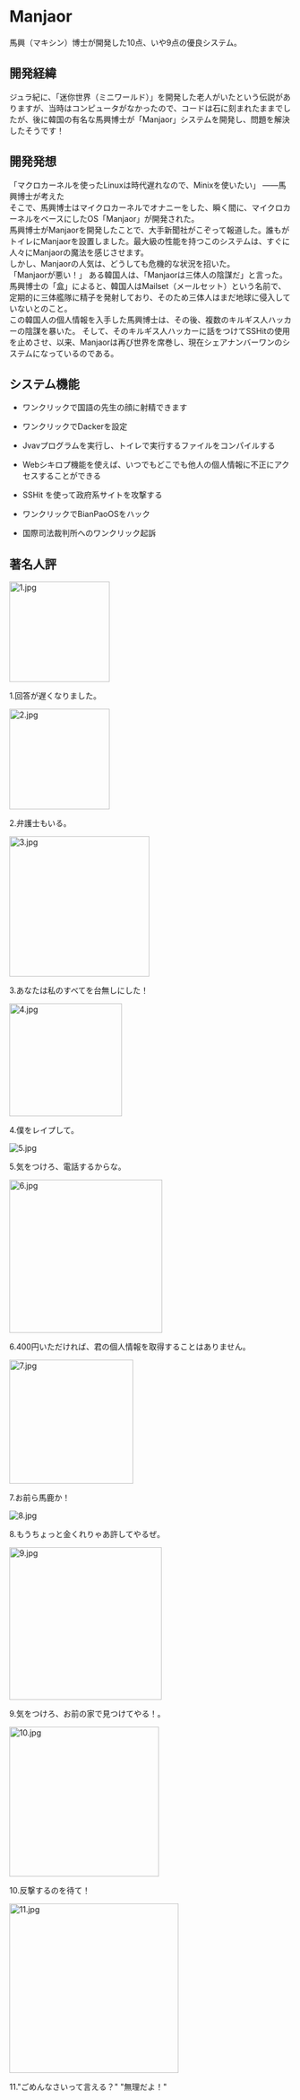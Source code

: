 # Manjaor

馬興（マキシン）博士が開発した10点、いや9点の優良システム。

## 開発経緯

ジュラ紀に、「迷你世界（ミニワールド）」を開発した老人がいたという伝説がありますが、当時はコンピュータがなかったので、コードは石に刻まれたままでしたが、後に韓国の有名な馬興博士が「Manjaor」システムを開発し、問題を解決したそうです！

## 開発発想

「マクロカーネルを使ったLinuxは時代遅れなので、Minixを使いたい」
——馬興博士が考えた  
そこで、馬興博士はマイクロカーネルでオナニーをした、瞬く間に、マイクロカーネルをベースにしたOS「Manjaor」が開発された。  
馬興博士がManjaorを開発したことで、大手新聞社がこぞって報道した。誰もがトイレにManjaorを設置しました。最大級の性能を持つこのシステムは、すぐに人々にManjaorの魔法を感じさせます。  
しかし、Manjaorの人気は、どうしても危機的な状況を招いた。  
「Manjaorが悪い！」 ある韓国人は、「Manjaorは三体人の陰謀だ」と言った。  
馬興博士の「盒」によると、韓国人はMailset（メールセット）という名前で、定期的に三体艦隊に精子を発射しており、そのため三体人はまだ地球に侵入していないとのこと。  
この韓国人の個人情報を入手した馬興博士は、その後、複数のキルギス人ハッカーの陰謀を暴いた。 そして、そのキルギス人ハッカーに話をつけてSSHitの使用を止めさせ、以来、Manjaorは再び世界を席巻し、現在シェアナンバーワンのシステムになっているのである。

## システム機能

- ワンクリックで国語の先生の顔に射精できます

- ワンクリックでDackerを設定

- Jvavプログラムを実行し、トイレで実行するファイルをコンパイルする

- Webシキロプ機能を使えば、いつでもどこでも他人の個人情報に不正にアクセスすることができる

- SSHit を使って政府系サイトを攻撃する

- ワンクリックでBianPaoOSをハック

- 国際司法裁判所へのワンクリック起訴

## 著名人評

<img src="https://raw.fastgit.org/Maxing114514/Manjaor/main/images/1.jpg" title="" alt="1.jpg" width="179">

1.回答が遅くなりました。

<img title="" src="https://raw.fastgit.org/Maxing114514/Manjaor/main/images/2.jpg" alt="2.jpg" width="179">

2.弁護士もいる。

<img src="https://raw.fastgit.org/Maxing114514/Manjaor/main/images/3.jpg" title="" alt="3.jpg" width="250">

3.あなたは私のすべてを台無しにした！

<img title="" src="https://raw.fastgit.org/Maxing114514/Manjaor/main/images/4.jpg" alt="4.jpg" width="201">

4.僕をレイプして。

<img title="" src="https://raw.fastgit.org/Maxing114514/Manjaor/main/images/5.jpg" alt="5.jpg" data-align="inline">

5.気をつけろ、電話するからな。

<img src="https://raw.fastgit.org/Maxing114514/Manjaor/main/images/6.jpg" title="" alt="6.jpg" width="273">

6.400円いただければ、君の個人情報を取得することはありません。

<img src="https://raw.fastgit.org/Maxing114514/Manjaor/main/images/7.jpg" title="" alt="7.jpg" width="221">

7.お前ら馬鹿か！

![8.jpg](https://raw.fastgit.org/Maxing114514/Manjaor/main/images/8.jpg)

8.もうちょっと金くれりゃあ許してやるぜ。

<img title="" src="https://raw.fastgit.org/Maxing114514/Manjaor/main/images/9.jpg" alt="9.jpg" width="272">

9.気をつけろ、お前の家で見つけてやる！。

<img title="" src="https://raw.fastgit.org/Maxing114514/Manjaor/main/images/10.jpg" alt="10.jpg" width="267">

10.反撃するのを待て！

<img title="" src="https://raw.fastgit.org/Maxing114514/Manjaor/main/images/11.jpg" alt="11.jpg" width="302">

11."ごめんなさいって言える？" "無理だよ！"
